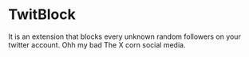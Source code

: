 
<h1>TwitBlock</h1>

<p>It is an extension that blocks every unknown random followers on your twitter account. Ohh my bad 
The X corn social media.</p>
